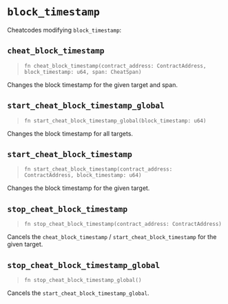 # `block_timestamp`

Cheatcodes modifying `block_timestamp`:

## `cheat_block_timestamp`
> `fn cheat_block_timestamp(contract_address: ContractAddress, block_timestamp: u64, span: CheatSpan)`

Changes the block timestamp for the given target and span.

## `start_cheat_block_timestamp_global`
> `fn start_cheat_block_timestamp_global(block_timestamp: u64)`

Changes the block timestamp for all targets.

## `start_cheat_block_timestamp`
> `fn start_cheat_block_timestamp(contract_address: ContractAddress, block_timestamp: u64)`

Changes the block timestamp for the given target.

## `stop_cheat_block_timestamp`
> `fn stop_cheat_block_timestamp(contract_address: ContractAddress)`

Cancels the `cheat_block_timestamp` / `start_cheat_block_timestamp` for the given target.

## `stop_cheat_block_timestamp_global`
> `fn stop_cheat_block_timestamp_global()`

Cancels the `start_cheat_block_timestamp_global`.
